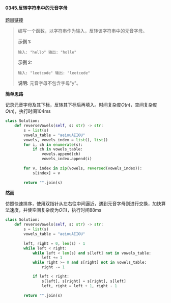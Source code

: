 #### 0345.反转字符串中的元音字母


[题目链接](https://leetcode-cn.com/problems/reverse-vowels-of-a-string)


> 编写一个函数，以字符串作为输入，反转该字符串中的元音字母。
>
> **示例 1:**
>
> `
> 输入: "hello"
> 输出: "holle"
> `
>
> **示例 2:**
>
> `
> 输入: "leetcode"
> 输出: "leotcede"
> `
>
> **说明:**
> 元音字母不包含字母"y"。

**简单思路**

记录元音字母及其下标，反转其下标后再填入。时间复杂度$O(n)$，空间复杂度$O(n)$，执行时间104ms

```python
class Solution:
    def reverseVowels(self, s: str) -> str:
        s = list(s)
        vowels_table = "aeiouAEIOU"
        vowels, vowels_index = list(), list()
        for i, ch in enumerate(s):
            if ch in vowels_table:
                vowels.append(ch)
                vowels_index.append(i)
        
        for v, index in zip(vowels, reversed(vowels_index)):
            s[index] = v
        
        return "".join(s)
```

**然而**

仿照快速排序，使用双指针从左右往中间逼近，遇到元音字母则进行交换，加快算法速度，并使空间复杂度为$O(1)$，执行时间88ms

```python
class Solution:
    def reverseVowels(self, s: str) -> str:
        s = list(s)
        vowels_table = "aeiouAEIOU"
        
        left, right = 0, len(s) - 1
        while left < right:
            while left < len(s) and s[left] not in vowels_table:
                left += 1
            while right >= 0 and s[right] not in vowels_table:
                right -= 1

            if left < right:
                s[left], s[right] = s[right], s[left]
                left, right = left + 1, right - 1
            
        return "".join(s)
```

